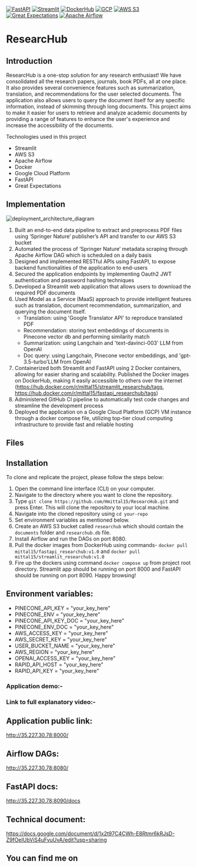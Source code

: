 [![FastAPI](https://img.shields.io/badge/FastAPI-009688?style=flat-square&logo=fastapi&logoColor=white)](https://fastapi.tiangolo.com/)
[![Streamlit](https://img.shields.io/badge/Streamlit-FF4B4B?style=flat-square&logo=streamlit&logoColor=white)](https://streamlit.io/)
[![DockerHub](https://img.shields.io/badge/DockerHub-0db7ed?style=flat-square&logo=docker&logoColor=white)](https://hub.docker.com/)
[![GCP](https://img.shields.io/badge/GCP-4285F4?style=flat-square&logo=google-cloud&logoColor=white)](https://cloud.google.com/)
[![AWS S3](https://img.shields.io/badge/AWS_S3-232F3E?style=flat-square&logo=amazon-aws&logoColor=white)](https://aws.amazon.com/s3/)
[![Great Expectations](https://img.shields.io/badge/Great_Expectations-00778B?style=flat-square&logo=great-expectations&logoColor=white)](https://greatexpectations.io/)
[![Apache Airflow](https://img.shields.io/badge/Apache_Airflow-007A88?style=flat-square&logo=apache-airflow&logoColor=white)](https://airflow.apache.org/)


# ResearcHub

## Introduction
ResearcHub is a one-stop solution for any research enthusiast! We have consolidated all the research papers, journals, book PDFs, all at one place. It also provides several convenience features such as summarization, translation, and recommendations for the user selected documents. The application also allows users to query the document itself for any specific information, instead of skimming through long documents. This project aims to make it easier for users to retrieve and analyze academic documents by providing a range of features to enhance the user's experience and increase the accessibility of the documents.

Technologies used in this project
* Streamlit
* AWS S3
* Apache Airflow
* Docker
* Google Cloud Platform
* FastAPI
* Great Expectations

## Implementation
![deployment_architecture_diagram](https://user-images.githubusercontent.com/108916132/235260615-d93723bb-91ca-4f2e-b723-427f6b53d6f0.png)

1. Built an end-to-end data pipeline to extract and preprocess PDF files using ‘Springer Nature’ publisher’s API and transfer to our AWS S3 bucket
2. Automated the process of ‘Springer Nature’ metadata scraping through Apache Airflow DAG which is scheduled on a daily basis
3. Designed and implemented RESTful APIs using FastAPI, to expose backend functionalities of the application to end-users
4. Secured the application endpoints by implementing Oauth2 JWT authentication and password hashing techniques
5. Developed a Streamlit web application that allows users to download the required PDF documents
6. Used Model as a Service (MaaS) approach to provide intelligent features such as translation, document recommendation, summarization, and querying the document itself.
    * Translation: using 'Google Translator API' to reproduce translated PDF
    * Recommendation: storing text embeddings of documents in Pinecone vector db and performing similarity match
    * Summarization: using Langchain and 'text-davinci-003' LLM from OpenAI
    * Doc query: using Langchain, Pinecone vector embeddings, and 'gpt-3.5-turbo'LLM from OpenAI
7. Containerized both Streamlit and FastAPI using 2 Docker containers, allowing for easier sharing and scalability. Published the Docker images on DockerHub, making it easily accessible to others over the internet (https://hub.docker.com/r/mittal15/streamlit_researchub/tags, https://hub.docker.com/r/mittal15/fastapi_researchub/tags)
8. Administered GitHub CI pipeline to automatically test code changes and streamline the development process
9. Deployed the application on a Google Cloud Platform (GCP) VM instance through a docker compose file, utilizing top-tier cloud computing infrastructure to provide fast and reliable hosting

## Files


## Installation
To clone and replicate the project, please follow the steps below:

1. Open the command line interface (CLI) on your computer.
2. Navigate to the directory where you want to clone the repository.
3. Type `git clone https://github.com/Hmittal15/ResearcHub.git` and press Enter. This will clone the repository to your local machine.
4. Navigate into the cloned repository using `cd your-repo`
5. Set environment variables as mentioned below.
6. Create an AWS S3 bucket called `researchub` which should contain the `documents` folder and `researchub.db` file.
7. Install Airflow and run the DAGs on port 8080.
8. Pull the docker images from DockerHub using commands- `docker pull mittal15/fastapi_researchub:v1.0` and `docker pull mittal15/streamlit_researchub:v1.0`
9. Fire up the dockers using command `docker compose up` from project root directory. Streamlit app should be running on port 8000 and FastAPI should be running on port 8090. Happy browsing!

## Environment variables:
* PINECONE_API_KEY = "your_key_here"
* PINECONE_ENV = "your_key_here"
* PINECONE_API_KEY_DOC = "your_key_here"
* PINECONE_ENV_DOC = "your_key_here"
* AWS_ACCESS_KEY = "your_key_here"
* AWS_SECRET_KEY = "your_key_here"
* USER_BUCKET_NAME =  "your_key_here"
* AWS_REGION =  "your_key_here"
* OPENAI_ACCESS_KEY = "your_key_here"
* RAPID_API_HOST = "your_key_here"
* RAPID_API_KEY = "your_key_here"

### Application demo:-


### Link to full explanatory video:-


## Application public link:
http://35.227.30.78:8000/

## Airflow DAGs:
http://35.227.30.78:8080/

## FastAPI docs:
http://35.227.30.78:8090/docs

## Technical document:
https://docs.google.com/document/d/1x2t97C4CWh-E8Rtmr6kRJsD-Z9fOeIUbViS4uFyuUvA/edit?usp=sharing

## You can find me on <a href="http://www.linkedin.com/in/harshit-mittal-52b292131"> <img src="https://upload.wikimedia.org/wikipedia/commons/thumb/c/ca/LinkedIn_logo_initials.png/768px-LinkedIn_logo_initials.png" width="17" height="17" /></a>